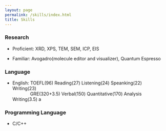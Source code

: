 ```yaml
---
layout: page
permalink: /skills/index.html
title: Skills
---
```

### Research
- Proficient: XRD, XPS, TEM, SEM, ICP, EIS

- Familiar: Avogadro(molecule editor and visualizer), Quantum Espresso

### Language
- English: TOEFL(96) Reading(27) Listening(24) Speanking(22) Writing(23)<br>&nbsp;&nbsp;&nbsp;&nbsp;&nbsp;&nbsp;&nbsp;&nbsp;&nbsp;&nbsp;&nbsp;&nbsp;&nbsp;
           GRE(320+3.5) Verbal(150) Quantitative(170) Analysis Writing(3.5)  a

### Programming Language
- C/C++
